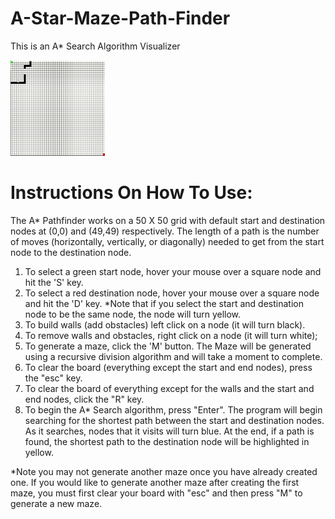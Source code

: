 # A-Star-Maze-Path-Finder

This is an A* Search Algorithm Visualizer

<img src="Demo.gif" width="30%" height="30%"/>


# Instructions On How To Use:

The A* Pathfinder works on a 50 X 50 grid with default start and destination nodes at (0,0) and (49,49) respectively. The length of a path is the number of moves (horizontally, vertically, or diagonally) needed to get from the start node to the destination node.

1) To select a green start node, hover your mouse over a square node and hit the 'S' key.
2) To select a red destination node, hover your mouse over a square node and hit the 'D' key.
*Note that if you select the start and destination node to be the same node, the node will turn yellow.
3) To build walls (add obstacles) left click on a node (it will turn black).
4) To remove walls and obstacles, right click on a node (it will turn white);
5) To generate a maze, click the 'M' button. The Maze will be generated using a recursive division algorithm and will take a moment to complete.
6) To clear the board (everything except the start and end nodes), press the "esc" key.
7) To clear the board of everything except for the walls and the start and end nodes, click the "R" key.
8) To begin the A* Search algorithm, press "Enter". The program will begin searching for the shortest path between the start and destination nodes. As it searches, nodes that it visits will turn blue. At the end, if a path is found, the shortest path to the destination node will be highlighted in yellow.

*Note you may not generate another maze once you have already created one. If you would like to generate another maze after creating the first maze, you must first clear your board with "esc" and then press "M" to generate a new maze.
